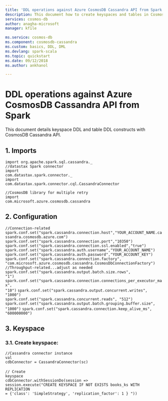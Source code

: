```yaml
---
title: 'DDL operations against Azure CosmosDB Cassandra API from Spark | Microsoft Docs'
description: This document how to create keyspaces and tables in CosmosDB Cassandra API
services: cosmos-db
author: anagha-microsoft
manager: kfile

ms.service: cosmos-db
ms.component: cosmosdb-cassandra
ms.custom: basics, DDL, DML
ms.devlang: spark-scala
ms.topic: quickstart
ms.date: 09/12/2018
ms.author: ankhanol

---
```


# DDL operations against Azure CosmosDB Cassandra API from Spark

This document details keyspace DDL and table DDL constructs with CosmosDB Cassandra API.

## 1.  Imports
<code>import org.apache.spark.sql.cassandra.\_</code><br>
<code>//datastax Spark connector</code><br>
<code>import com.datastax.spark.connector._</code><br>
<code>import com.datastax.spark.connector.cql.CassandraConnector</code><br>

<code>//CosmosDB library for multiple retry</code><br>
<code>import com.microsoft.azure.cosmosdb.cassandra</code>

## 2. Configuration
<code>//Connection-related</code>
<code>spark.conf.set("spark.cassandra.connection.host","YOUR_ACCOUNT_NAME.cassandra.cosmosdb.azure.com")</code>
<code>spark.conf.set("spark.cassandra.connection.port","10350")</code>
<code>spark.conf.set("spark.cassandra.connection.ssl.enabled","true")</code>
<code>spark.conf.set("spark.cassandra.auth.username","YOUR_ACCOUNT_NAME")</code>
<code>spark.conf.set("spark.cassandra.auth.password","YOUR_ACCOUNT_KEY")</code><br>
<code>spark.conf.set("spark.cassandra.connection.factory", "com.microsoft.azure.cosmosdb.cassandra.CosmosDbConnectionFactory")</code><br>
<code>//Throughput-related...adjust as needed</code><br>
<code>spark.conf.set("spark.cassandra.output.batch.size.rows", "1")</code>
<code>spark.conf.set("spark.cassandra.connection.connections_per_executor_max", "10")</code>
<code>spark.conf.set("spark.cassandra.output.concurrent.writes", "1000")</code><br>
<code>spark.conf.set("spark.cassandra.concurrent.reads", "512")</code>
<code>spark.conf.set("spark.cassandra.output.batch.grouping.buffer.size", "1000")</code>
<code>spark.conf.set("spark.cassandra.connection.keep_alive_ms", "600000000")</code>

## 3.  Keyspace
### 3.1. Create keyspace:<br>

<code>//Cassandra connector instance</code><br>
<code>val cdbConnector = CassandraConnector(sc)</code><br><br>
<code>// Create keyspace</code><br>
<code>cdbConnector.withSessionDo(session => session.execute("CREATE KEYSPACE IF NOT EXISTS books_ks WITH REPLICATION = {'class': 'SimpleStrategy', 'replication_factor': 1 } "))</code>

